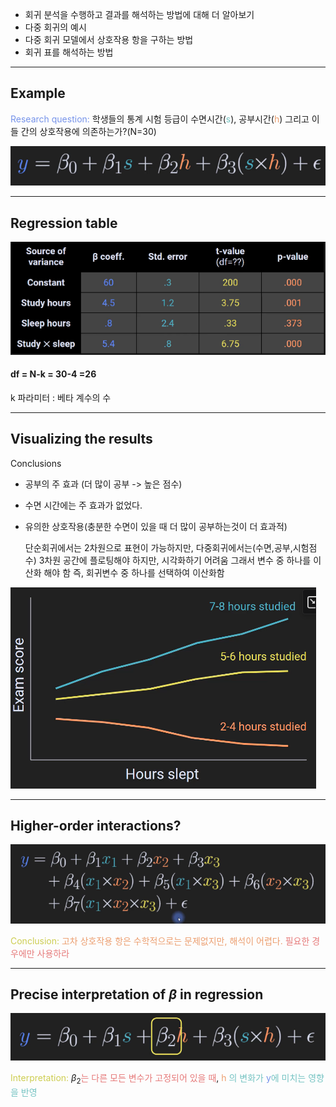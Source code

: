 - 회귀 분석을 수행하고 결과를 해석하는 방법에 대해 더 알아보기
- 다중 회귀의 예시
- 다중 회귀 모델에서 상호작용 항을 구하는 방법
- 회귀 표를 해석하는 방법
---
## Example 

<span style="color:rgb(118, 147, 234)">Research question:</span>  학생들의 통계 시험 등급이 수면시간(<span style="color:rgb(116, 195, 194)">s</span>), 공부시간(<span style="color:rgb(236, 158, 111)">h</span>) 그리고 이들 간의 상호작용에 의존하는가?(N=30)

![175.Pasted image 20241002100825](../pic/14.%20Regression/175.Pasted%20image%2020241002100825.png)

---
## Regression table

![175.Pasted image 20241002101545](../pic/14.%20Regression/175.Pasted%20image%2020241002101545.png)
#### df = N-k = 30-4 =26

k 파라미터 : 베타 계수의 수

---
## Visualizing the results

Conclusions
- 공부의 주 효과 (더 많이 공부 -> 높은 점수)
- 수면 시간에는 주 효과가 없었다.
- 유의한 상호작용(충분한 수면이 있을 때 더 많이 공부하는것이 더 효과적)


	단순회귀에서는 2차원으로 표현이 가능하지만,
	다중회귀에서는(수면,공부,시험점수) 3차원 공간에 플로팅해야 하지만, 시각화하기 어려움 
	그래서 변수 중 하나를 이산화 해야 함
	즉, 회귀변수 중 하나를 선택하여 이산화함

![175.Pasted image 20241002103636](../pic/14.%20Regression/175.Pasted%20image%2020241002103636.png)


---
## Higher-order interactions?

![175.Pasted image 20241002120557](../pic/14.%20Regression/175.Pasted%20image%2020241002120557.png)

<span style="color:rgb(205, 205, 81)">Conclusion:</span> <span style="color:rgb(236, 158, 111)">고차 상호작용 항은 수학적으로는 문제없지만, 해석이 어렵다.</span> <span style="color:rgb(230, 122, 122)">필요한 경우에만 사용하라</span> 

---
## Precise interpretation of $\beta$ in regression

![175.Pasted image 20241002121258](../pic/14.%20Regression/175.Pasted%20image%2020241002121258.png)

<span style="color:rgb(205, 205, 81)">Interpretation:</span> $\beta_2$<span style="color:rgb(230, 122, 122)">는 다른 모든 변수가 고정되어 있을 때</span>, <span style="color:rgb(116, 195, 194)"><span style="color:rgb(236, 158, 111)">h</span> 의 변화가 <span style="color:rgb(118, 147, 234)">y</span>에 미치는 영향을 반영</span>
